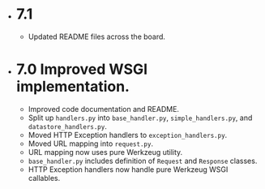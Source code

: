 * # 7.1

  * Updated README files across the board.

* # 7.0 Improved WSGI implementation.

  * Improved code documentation and README.
  * Split up `handlers.py` into `base_handler.py`, `simple_handlers.py`, and
    `datastore_handlers.py`.
  * Moved HTTP Exception handlers to `exception_handlers.py`.
  * Moved URL mapping into `request.py`.
  * URL mapping now uses pure Werkzeug utility.
  * `base_handler.py` includes definition of `Request` and `Response` classes.
  * HTTP Exception handlers now handle pure Werkzeug WSGI callables.



